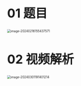# 01 题目

<img src="https://cvp.oss-cn-shanghai.aliyuncs.com/picgo/202402161554641.png" alt="image-20240216155437571" style="zoom:50%;" />



# 02 视频解析

<img src="https://cvp.oss-cn-shanghai.aliyuncs.com/picgo/202403011914485.png" alt="image-20240301191401214" style="zoom: 50%;" />